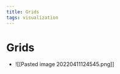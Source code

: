 ```yaml
---
title: Grids
tags: visualization
---
```


# Grids
- ![[Pasted image 20220411124545.png]]






















